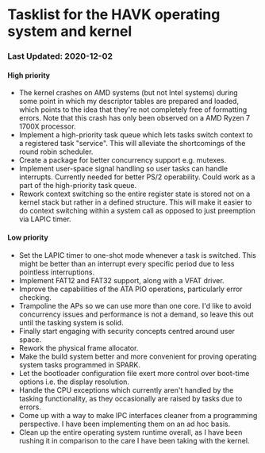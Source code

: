 # Tasklist for the HAVK operating system and kernel
### Last Updated: 2020-12-02
#### High priority
- The kernel crashes on AMD systems (but not Intel systems) during
  some point in which my descriptor tables are prepared and loaded, which
  points to the idea that they're not completely free of formatting errors.
  Note that this crash has only been observed on a AMD Ryzen 7 1700X processor.
- Implement a high-priority task queue which lets tasks switch context to a
  registered task "service". This will alleviate the shortcomings of the
  round robin scheduler.
- Create a package for better concurrency support e.g. mutexes.
- Implement user-space signal handling so user tasks can handle interrupts.
  Currently needed for better PS/2 operability. Could work as a part of the
  high-priority task queue.
- Rework context switching so the entire register state is stored not on a
  kernel stack but rather in a defined structure. This will make it easier to
  do context switching within a system call as opposed to just preemption via
  LAPIC timer.

#### Low priority
- Set the LAPIC timer to one-shot mode whenever a task is switched. This
  might be better than an interrupt every specific period due to less
  pointless interruptions.
- Implement FAT12 and FAT32 support, along with a VFAT driver.
- Improve the capabilities of the ATA PIO operations, particularly error
  checking.
- Trampoline the APs so we can use more than one core. I'd like to avoid
  concurrency issues and performance is not a demand, so leave this out until
  the tasking system is solid.
- Finally start engaging with security concepts centred around user space.
- Rework the physical frame allocator.
- Make the build system better and more convenient for proving operating
  system tasks programmed in SPARK.
- Let the bootloader configuration file exert more control over boot-time
  options i.e. the display resolution.
- Handle the CPU exceptions which currently aren't handled by the tasking
  functionality, as they occasionally are raised by tasks due to errors.
- Come up with a way to make IPC interfaces cleaner from a programming
  perspective. I have been implementing them on an ad hoc basis.
- Clean up the entire operating system runtime overall, as I have been rushing
  it in comparison to the care I have been taking with the kernel.